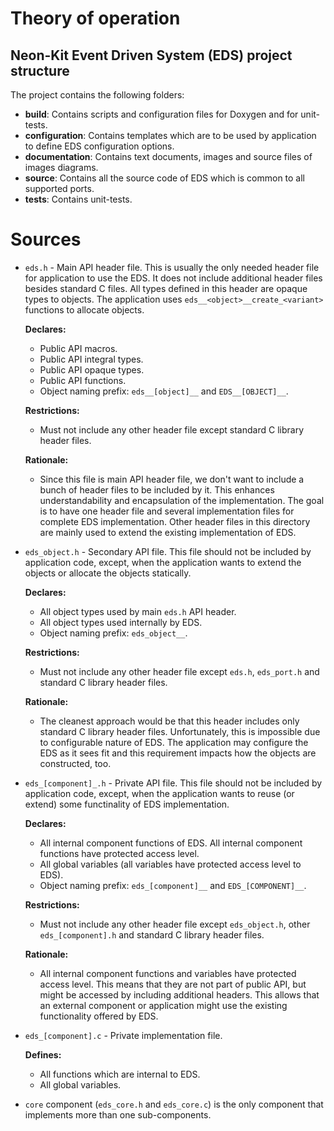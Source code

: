 # Theory of operation

## Neon-Kit Event Driven System (EDS) project structure

The project contains the following folders:
- __build__: Contains scripts and configuration files for Doxygen and for unit-tests.
- __configuration__: Contains templates which are to be used by application to define EDS
  configuration options.
- __documentation__: Contains text documents, images and source files of images diagrams.
- __source__: Contains all the source code of EDS which is common to all supported ports.
- __tests__: Contains unit-tests.

# Sources

- `eds.h` - Main API header file. This is usually the only needed header file for application to
  use the EDS. It does not include additional header files besides standard C files. All types
  defined in this header are opaque types to objects. The application uses
  `eds__<object>__create_<variant>` functions to allocate objects.

  __Declares:__
  - Public API macros.
  - Public API integral types.
  - Public API opaque types.
  - Public API functions.
  - Object naming prefix: `eds__[object]__` and `EDS__[OBJECT]__`.

  __Restrictions:__
  - Must not include any other header file except standard C library header files.

  __Rationale:__
  - Since this file is main API header file, we don't want to include a bunch of header files to be
    included by it. This enhances understandability and encapsulation of the implementation. The
    goal is to have one header file and several implementation files for complete EDS
    implementation. Other header files in this directory are mainly used to extend the existing
    implementation of EDS.

- `eds_object.h` - Secondary API file. This file should not be included by application code, except,
  when the application wants to extend the objects or allocate the objects statically.

  __Declares:__
  - All object types used by main `eds.h` API header.
  - All object types used internally by EDS.
  - Object naming prefix: `eds_object__`.

  __Restrictions:__
  - Must not include any other header file except `eds.h`, `eds_port.h` and standard C library
    header files.

  __Rationale:__
  - The cleanest approach would be that this header includes only standard C library header files.
    Unfortunately, this is impossible due to configurable nature of EDS. The application
    may configure the EDS as it sees fit and this requirement impacts how the objects are
    constructed, too.

- `eds_[component]_.h` - Private API file. This file should not be included by application code,
  except, when the application wants to reuse (or extend) some functinality of EDS implementation.

  __Declares:__
  - All internal component functions of EDS. All internal component functions have protected
    access level.
  - All global variables (all variables have protected access level to EDS).
  - Object naming prefix: `eds_[component]__` and `EDS_[COMPONENT]__`.

  __Restrictions:__
  - Must not include any other header file except `eds_object.h`, other `eds_[component].h` and
    standard C library header files.

  __Rationale:__
  - All internal component functions and variables have protected access level. This means that
    they are not part of public API, but might be accessed by including additional headers. This
    allows that an external component or application might use the existing functionality offered
    by EDS.

- `eds_[component].c` - Private implementation file.

  __Defines:__
  - All functions which are internal to EDS.
  - All global variables.

- `core` component (`eds_core.h` and `eds_core.c`) is the only component that implements more than
  one sub-components.